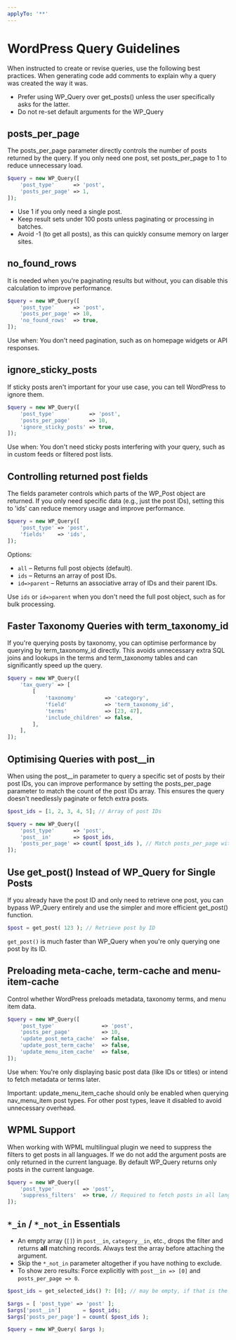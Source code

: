 ```yaml
---
applyTo: '**'
---
```


# WordPress Query Guidelines
When instructed to create or revise queries, use the following best practices. When generating code add comments to explain why a query was created the way it was.
- Prefer using WP_Query over get_posts() unless the user specifically asks for the latter.
- Do not re-set default arguments for the WP_Query

## posts_per_page
   The posts_per_page parameter directly controls the number of posts returned by the query. If you only need one post, set posts_per_page to 1 to reduce unnecessary load.
```php
$query = new WP_Query([
    'post_type'      => 'post',
    'posts_per_page' => 1,
]);
 ```
- Use 1 if you only need a single post.
- Keep result sets under 100 posts unless paginating or processing in batches.
- Avoid -1 (to get all posts), as this can quickly consume memory on larger sites.

## no_found_rows
It is needed when you're paginating results but without, you can disable this calculation to improve performance.
```php
$query = new WP_Query([
    'post_type'      => 'post',
    'posts_per_page' => 10,
    'no_found_rows'  => true,
]);
 ```
Use when: You don't need pagination, such as on homepage widgets or API responses.

## ignore_sticky_posts
If sticky posts aren't important for your use case, you can tell WordPress to ignore them.
```php
$query = new WP_Query([
    'post_type'           => 'post',
    'posts_per_page'      => 10,
    'ignore_sticky_posts' => true,
]);
 ```
Use when: You don't need sticky posts interfering with your query, such as in custom feeds or filtered post lists.

## Controlling returned post fields
The fields parameter controls which parts of the WP_Post object are returned. If you only need specific data (e.g., just the post IDs), setting this to 'ids' can reduce memory usage and improve performance.
```php
$query = new WP_Query([
    'post_type' => 'post',
    'fields'    => 'ids',
]);
 ```

Options:
- `all` – Returns full post objects (default).
- `ids` – Returns an array of post IDs.
- `id=>parent` – Returns an associative array of IDs and their parent IDs.

Use `ids` or `id=>parent` when you don't need the full post object, such as for bulk processing.

## Faster Taxonomy Queries with term_taxonomy_id
If you're querying posts by taxonomy, you can optimise performance by querying by term_taxonomy_id directly. This avoids unnecessary extra SQL joins and lookups in the terms and term_taxonomy tables and can significantly speed up the query.
```php
$query = new WP_Query([
    'tax_query' => [
        [
            'taxonomy'         => 'category',
            'field'            => 'term_taxonomy_id',
            'terms'            => [23, 47],
            'include_children' => false,
        ],
    ],
]);
 ```

## Optimising Queries with post__in
When using the post__in parameter to query a specific set of posts by their post IDs, you can improve performance by setting the posts_per_page parameter to match the count of the post IDs array. This ensures the query doesn't needlessly paginate or fetch extra posts.
```php
$post_ids = [1, 2, 3, 4, 5]; // Array of post IDs

$query = new WP_Query([
    'post_type'      => 'post',
    'post__in'       => $post_ids,
    'posts_per_page' => count( $post_ids ), // Match posts_per_page with array length
]);
 ```

## Use get_post() Instead of WP_Query for Single Posts
If you already have the post ID and only need to retrieve one post, you can bypass WP_Query entirely and use the simpler and more efficient get_post() function.
```php
$post = get_post( 123 ); // Retrieve post by ID
 ```
`get_post()` is much faster than WP_Query when you're only querying one post by its ID.

## Preloading meta-cache, term-cache and menu-item-cache
Control whether WordPress preloads metadata, taxonomy terms, and menu item data.
```php
$query = new WP_Query([
    'post_type'               => 'post',
    'posts_per_page'          => 10,
    'update_post_meta_cache'  => false,
    'update_post_term_cache'  => false,
    'update_menu_item_cache'  => false,
]);
 ```
Use when: You're only displaying basic post data (like IDs or titles) or intend to fetch metadata or terms later.

Important: update_menu_item_cache should only be enabled when querying nav_menu_item post types. For other post types, leave it disabled to avoid unnecessary overhead.

## WPML Support
When working with WPML multilingual plugin we need to suppress the filters to get posts in all languages. If we do not add the argument posts are only returned in the current language. By default WP_Query returns only posts in the current language.
```php
$query = new WP_Query([
    'post_type'         => 'post',
    'suppress_filters'  => true, // Required to fetch posts in all languages with WPML
]);
 ```

## `*_in` / `*_not_in` Essentials
- An empty array (`[]`) in `post__in`, `category__in`, etc., drops the filter and returns **all** matching records. Always test the array before attaching the argument.
- Skip the `*_not_in` parameter altogether if you have nothing to exclude.
- To show zero results: Force explicitly with `post__in => [0]` and `posts_per_page => 0`.


```php
$post_ids = get_selected_ids() ?: [0]; // may be empty, if that is the case explicitly set to [0] to return zero results

$args = [ 'post_type' => 'post' ];
$args['post__in']       = $post_ids;
$args['posts_per_page'] = count( $post_ids );

$query = new WP_Query( $args );
```